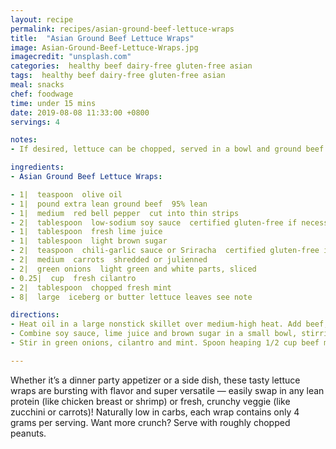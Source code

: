```yaml
---
layout: recipe
permalink: recipes/asian-ground-beef-lettuce-wraps
title:  "Asian Ground Beef Lettuce Wraps"
image: Asian-Ground-Beef-Lettuce-Wraps.jpg
imagecredit: "unsplash.com"
categories:  healthy beef dairy-free gluten-free asian
tags:  healthy beef dairy-free gluten-free asian
meal: snacks
chef: foodwage
time: under 15 mins
date: 2019-08-08 11:33:00 +0800
servings: 4

notes:
- If desired, lettuce can be chopped, served in a bowl and ground beef mixture spooned on top.

ingredients:
- Asian Ground Beef Lettuce Wraps:

- 1|  teaspoon  olive oil
- 1|  pound extra lean ground beef  95% lean
- 1|  medium  red bell pepper  cut into thin strips
- 2|  tablespoon  low-sodium soy sauce  certified gluten-free if necessary
- 1|  tablespoon  fresh lime juice
- 1|  tablespoon  light brown sugar
- 2|  teaspoon  chili-garlic sauce or Sriracha  certified gluten-free if necessary
- 2|  medium  carrots  shredded or julienned
- 2|  green onions  light green and white parts, sliced
- 0.25|  cup  fresh cilantro
- 2|  tablespoon  chopped fresh mint
- 8|  large  iceberg or butter lettuce leaves see note

directions:
- Heat oil in a large nonstick skillet over medium-high heat. Add beef; cook, stirring often, for 5 minutes or until crumbled and browned. Add bell pepper and carrot; cook 1 minute.
- Combine soy sauce, lime juice and brown sugar in a small bowl, stirring until sugar dissolves. Stir into beef; cook 1 minute until heated. Remove from heat, and transfer to an airtight container. Refrigerate meat mixture until chilled and ready to serve.
- Stir in green onions, cilantro and mint. Spoon heaping 1/2 cup beef mixture into center of each lettuce leaf.

---
```


Whether it’s a dinner party appetizer or a side dish, these tasty lettuce wraps are bursting with flavor and super versatile — easily swap in any lean protein (like chicken breast or shrimp) or fresh, crunchy veggie (like zucchini or carrots)! Naturally low in carbs, each wrap contains only 4 grams per serving. Want more crunch? Serve with roughly chopped peanuts.